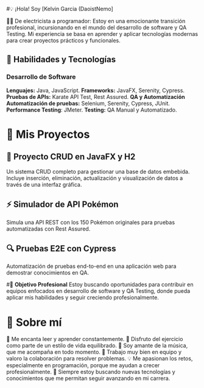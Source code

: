 #💡 ¡Hola! Soy [Kelvin Garcia (DaoistNemo]

👷‍♂️ De electricista a programador: Estoy en una emocionante transición profesional, incursionando en el mundo del desarrollo de software y QA Testing. Mi experiencia se basa en aprender y aplicar tecnologías modernas para crear proyectos prácticos y funcionales.

## 🚀 Habilidades y Tecnologías
### Desarrollo de Software

**Lenguajes:** Java, JavaScript.
**Frameworks:** JavaFX, Serenity, Cypress.
**Pruebas de APIs:** Karate API Test, Rest Assured.
**QA y Automatización**
**Automatización de pruebas:** Selenium, Serenity, Cypress, JUnit.
**Performance Testing**: JMeter.
**Testing:** QA Manual y Automatizado.

# 📂 Mis Proyectos

## 🎯 Proyecto CRUD en JavaFX y H2
Un sistema CRUD completo para gestionar una base de datos embebida. Incluye inserción, eliminación, actualización y visualización de datos a través de una interfaz gráfica.

## ⚡ Simulador de API Pokémon
Simula una API REST con los 150 Pokémon originales para pruebas automatizadas con Rest Assured.

## 🔍 Pruebas E2E con Cypress
Automatización de pruebas end-to-end en una aplicación web para demostrar conocimientos en QA.

#🎯 **Objetivo Profesional**
 Estoy buscando oportunidades para contribuir en equipos enfocados en desarrollo de software y QA Testing, donde pueda aplicar mis habilidades y seguir creciendo profesionalmente.
 # 🧠 Sobre mí

📖 Me encanta leer y aprender constantemente.
💪 Disfruto del ejercicio como parte de un estilo de vida equilibrado.
🎵 Soy amante de la música, que me acompaña en todo momento.
🤝 Trabajo muy bien en equipo y valoro la colaboración para resolver problemas.
💡 Me apasionan los retos, especialmente en programación, porque me ayudan a crecer profesionalmente.
🚀 Siempre estoy buscando nuevas tecnologías y conocimientos que me permitan seguir avanzando en mi carrera.




